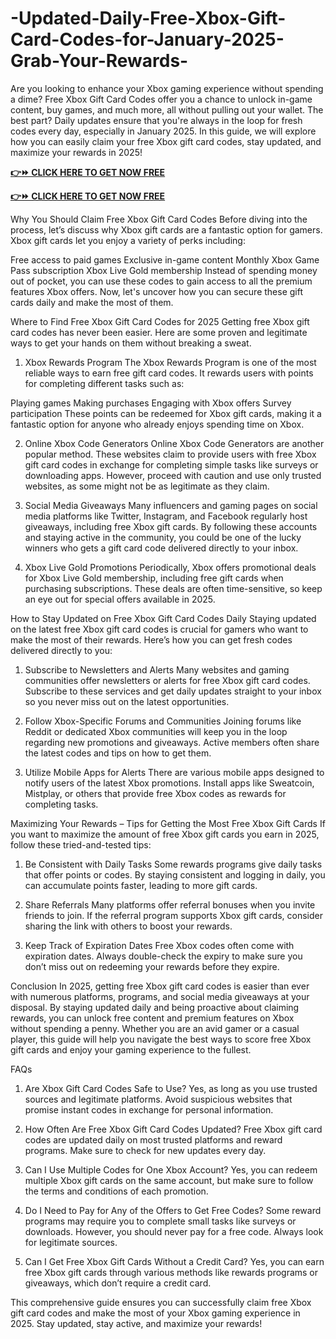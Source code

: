 # -Updated-Daily-Free-Xbox-Gift-Card-Codes-for-January-2025-Grab-Your-Rewards-
Are you looking to enhance your Xbox gaming experience without spending a dime? Free Xbox Gift Card Codes offer you a chance to unlock in-game content, buy games, and much more, all without pulling out your wallet. The best part? Daily updates ensure that you're always in the loop for fresh codes every day, especially in January 2025. In this guide, we will explore how you can easily claim your free Xbox gift card codes, stay updated, and maximize your rewards in 2025!

**[👉⏩ CLICK HERE TO GET NOW FREE](https://groupzone.xyz/xbox-gift-card/)**

**[👉⏩ CLICK HERE TO GET NOW FREE](https://groupzone.xyz/xbox-gift-card/)**

Why You Should Claim Free Xbox Gift Card Codes
Before diving into the process, let’s discuss why Xbox gift cards are a fantastic option for gamers. Xbox gift cards let you enjoy a variety of perks including:

Free access to paid games
Exclusive in-game content
Monthly Xbox Game Pass subscription
Xbox Live Gold membership
Instead of spending money out of pocket, you can use these codes to gain access to all the premium features Xbox offers. Now, let's uncover how you can secure these gift cards daily and make the most of them.

Where to Find Free Xbox Gift Card Codes for 2025
Getting free Xbox gift card codes has never been easier. Here are some proven and legitimate ways to get your hands on them without breaking a sweat.

1. Xbox Rewards Program
The Xbox Rewards Program is one of the most reliable ways to earn free gift card codes. It rewards users with points for completing different tasks such as:

Playing games
Making purchases
Engaging with Xbox offers
Survey participation
These points can be redeemed for Xbox gift cards, making it a fantastic option for anyone who already enjoys spending time on Xbox.

2. Online Xbox Code Generators
Online Xbox Code Generators are another popular method. These websites claim to provide users with free Xbox gift card codes in exchange for completing simple tasks like surveys or downloading apps. However, proceed with caution and use only trusted websites, as some might not be as legitimate as they claim.

3. Social Media Giveaways
Many influencers and gaming pages on social media platforms like Twitter, Instagram, and Facebook regularly host giveaways, including free Xbox gift cards. By following these accounts and staying active in the community, you could be one of the lucky winners who gets a gift card code delivered directly to your inbox.

4. Xbox Live Gold Promotions
Periodically, Xbox offers promotional deals for Xbox Live Gold membership, including free gift cards when purchasing subscriptions. These deals are often time-sensitive, so keep an eye out for special offers available in 2025.

How to Stay Updated on Free Xbox Gift Card Codes Daily
Staying updated on the latest free Xbox gift card codes is crucial for gamers who want to make the most of their rewards. Here’s how you can get fresh codes delivered directly to you:

1. Subscribe to Newsletters and Alerts
Many websites and gaming communities offer newsletters or alerts for free Xbox gift card codes. Subscribe to these services and get daily updates straight to your inbox so you never miss out on the latest opportunities.

2. Follow Xbox-Specific Forums and Communities
Joining forums like Reddit or dedicated Xbox communities will keep you in the loop regarding new promotions and giveaways. Active members often share the latest codes and tips on how to get them.

3. Utilize Mobile Apps for Alerts
There are various mobile apps designed to notify users of the latest Xbox promotions. Install apps like Sweatcoin, Mistplay, or others that provide free Xbox codes as rewards for completing tasks.

Maximizing Your Rewards – Tips for Getting the Most Free Xbox Gift Cards
If you want to maximize the amount of free Xbox gift cards you earn in 2025, follow these tried-and-tested tips:

1. Be Consistent with Daily Tasks
Some rewards programs give daily tasks that offer points or codes. By staying consistent and logging in daily, you can accumulate points faster, leading to more gift cards.

2. Share Referrals
Many platforms offer referral bonuses when you invite friends to join. If the referral program supports Xbox gift cards, consider sharing the link with others to boost your rewards.

3. Keep Track of Expiration Dates
Free Xbox codes often come with expiration dates. Always double-check the expiry to make sure you don’t miss out on redeeming your rewards before they expire.

Conclusion
In 2025, getting free Xbox gift card codes is easier than ever with numerous platforms, programs, and social media giveaways at your disposal. By staying updated daily and being proactive about claiming rewards, you can unlock free content and premium features on Xbox without spending a penny. Whether you are an avid gamer or a casual player, this guide will help you navigate the best ways to score free Xbox gift cards and enjoy your gaming experience to the fullest.

FAQs
1. Are Xbox Gift Card Codes Safe to Use?
Yes, as long as you use trusted sources and legitimate platforms. Avoid suspicious websites that promise instant codes in exchange for personal information.

2. How Often Are Free Xbox Gift Card Codes Updated?
Free Xbox gift card codes are updated daily on most trusted platforms and reward programs. Make sure to check for new updates every day.

3. Can I Use Multiple Codes for One Xbox Account?
Yes, you can redeem multiple Xbox gift cards on the same account, but make sure to follow the terms and conditions of each promotion.

4. Do I Need to Pay for Any of the Offers to Get Free Codes?
Some reward programs may require you to complete small tasks like surveys or downloads. However, you should never pay for a free code. Always look for legitimate sources.

5. Can I Get Free Xbox Gift Cards Without a Credit Card?
Yes, you can earn free Xbox gift cards through various methods like rewards programs or giveaways, which don’t require a credit card.

This comprehensive guide ensures you can successfully claim free Xbox gift card codes and make the most of your Xbox gaming experience in 2025. Stay updated, stay active, and maximize your rewards!
